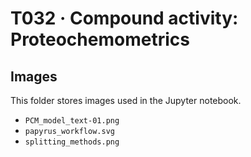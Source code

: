 # T032 · Compound activity: Proteochemometrics

## Images

This folder stores images used in the Jupyter notebook.
- `PCM_model_text-01.png`
- `papyrus_workflow.svg`
- `splitting_methods.png`